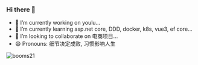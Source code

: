 ### Hi there 👋

<!--
**xcl-net/xcl-net** is a ✨ _special_ ✨ repository because its `README.md` (this file) appears on your GitHub profile.

Here are some ideas to get you started:

- 🔭 I’m currently working on youlu...
- 🌱 I’m currently learning asp.net core, DDD, docker, k8s, vue3, ef core...
- 👯 I’m looking to collaborate on 电商项目...
- 🤔 I’m looking for help with ...
- 💬 Ask me about ...
- 📫 How to reach me: 461330197@qq.com...
- 😄 Pronouns: 细节决定成败, 习惯影响人生
-->

- 🔭 I’m currently working on youlu...
- 🌱 I’m currently learning asp.net core, DDD, docker, k8s, vue3, ef core...
- 👯 I’m looking to collaborate on 电商项目...
- 😄 Pronouns: 细节决定成败, 习惯影响人生

![booms21](https://github-readme-stats.vercel.app/api?username=xcl-net&show_icons=true&include_all_commits=true?count_private=true?include_all_commits=true&theme=vue)

